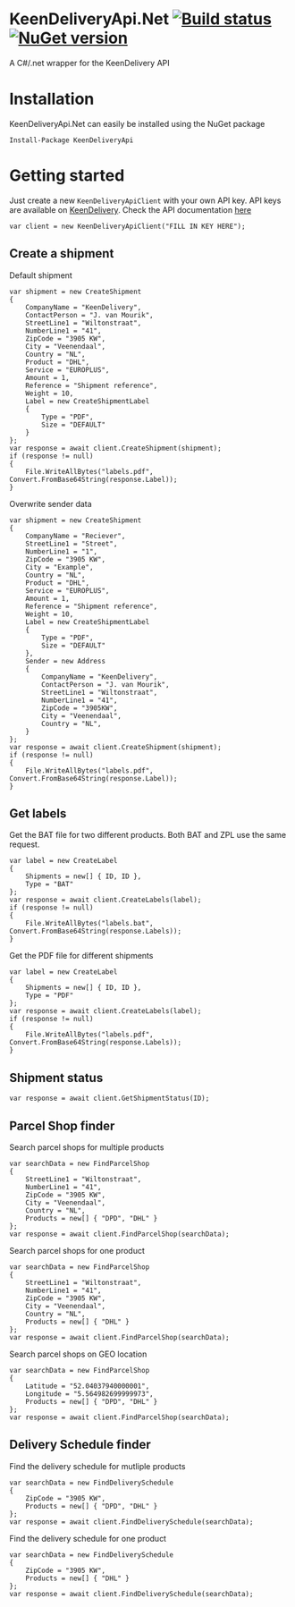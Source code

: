 # KeenDeliveryApi.Net [![Build status](https://ci.appveyor.com/api/projects/status/m1c22rca95pl5o21?svg=true)](https://ci.appveyor.com/project/janssenr/keendeliveryapi-net) [![NuGet version](https://badge.fury.io/nu/keendeliveryapi.svg)](https://badge.fury.io/nu/keendeliveryapi)
A C#/.net wrapper for the KeenDelivery API

# Installation

KeenDeliveryApi.Net can easily be installed using the NuGet package

```
Install-Package KeenDeliveryApi
```

# Getting started
Just create a new `KeenDeliveryApiClient` with your own API key.
API keys are available on [KeenDelivery](https://www.keendelivery.com/). Check the API documentation [here](https://github.com/keendelivery/snelweg/wiki)

```
var client = new KeenDeliveryApiClient("FILL IN KEY HERE");
```

## Create a shipment
Default shipment
```
var shipment = new CreateShipment
{
    CompanyName = "KeenDelivery",
    ContactPerson = "J. van Mourik",
    StreetLine1 = "Wiltonstraat",
    NumberLine1 = "41",
    ZipCode = "3905 KW",
    City = "Veenendaal",
    Country = "NL",
    Product = "DHL",
    Service = "EUROPLUS",
    Amount = 1,
    Reference = "Shipment reference",
    Weight = 10,
    Label = new CreateShipmentLabel
    {
        Type = "PDF",
        Size = "DEFAULT"
    }
};
var response = await client.CreateShipment(shipment);
if (response != null)
{
    File.WriteAllBytes("labels.pdf", Convert.FromBase64String(response.Label));
}
```

Overwrite sender data
```
var shipment = new CreateShipment
{
    CompanyName = "Reciever",
    StreetLine1 = "Street",
    NumberLine1 = "1",
    ZipCode = "3905 KW",
    City = "Example",
    Country = "NL",
    Product = "DHL",
    Service = "EUROPLUS",
    Amount = 1,
    Reference = "Shipment reference",
    Weight = 10,
    Label = new CreateShipmentLabel
    {
        Type = "PDF",
        Size = "DEFAULT"
    },
    Sender = new Address
    {
        CompanyName = "KeenDelivery",
        ContactPerson = "J. van Mourik",
        StreetLine1 = "Wiltonstraat",
        NumberLine1 = "41",
        ZipCode = "3905KW",
        City = "Veenendaal",
        Country = "NL",
    }
};
var response = await client.CreateShipment(shipment);
if (response != null)
{
    File.WriteAllBytes("labels.pdf", Convert.FromBase64String(response.Label));
}
```

## Get labels
Get the BAT file for two different products. Both BAT and ZPL use the same request.
```
var label = new CreateLabel
{
    Shipments = new[] { ID, ID },
    Type = "BAT"
};
var response = await client.CreateLabels(label);
if (response != null)
{
    File.WriteAllBytes("labels.bat", Convert.FromBase64String(response.Labels));
}
```

Get the PDF file for different shipments
```
var label = new CreateLabel
{
    Shipments = new[] { ID, ID },
    Type = "PDF"
};
var response = await client.CreateLabels(label);
if (response != null)
{
    File.WriteAllBytes("labels.pdf", Convert.FromBase64String(response.Labels));
}
```

## Shipment status
```
var response = await client.GetShipmentStatus(ID);
```

## Parcel Shop finder
Search parcel shops for multiple products
```
var searchData = new FindParcelShop
{
    StreetLine1 = "Wiltonstraat",
    NumberLine1 = "41",
    ZipCode = "3905 KW",
    City = "Veenendaal",
    Country = "NL",
    Products = new[] { "DPD", "DHL" }
};
var response = await client.FindParcelShop(searchData);
```

Search parcel shops for one product
```
var searchData = new FindParcelShop
{
    StreetLine1 = "Wiltonstraat",
    NumberLine1 = "41",
    ZipCode = "3905 KW",
    City = "Veenendaal",
    Country = "NL",
    Products = new[] { "DHL" }
};
var response = await client.FindParcelShop(searchData);
```

Search parcel shops on GEO location
```
var searchData = new FindParcelShop
{
    Latitude = "52.04037940000001",
    Longitude = "5.564982699999973",
    Products = new[] { "DPD", "DHL" }
};
var response = await client.FindParcelShop(searchData);
```

## Delivery Schedule finder
Find the delivery schedule for mutliple products
```
var searchData = new FindDeliverySchedule
{
    ZipCode = "3905 KW",
    Products = new[] { "DPD", "DHL" }
};
var response = await client.FindDeliverySchedule(searchData);
```

Find the delivery schedule for one product
```
var searchData = new FindDeliverySchedule
{
    ZipCode = "3905 KW",
    Products = new[] { "DHL" }
};
var response = await client.FindDeliverySchedule(searchData);
```

